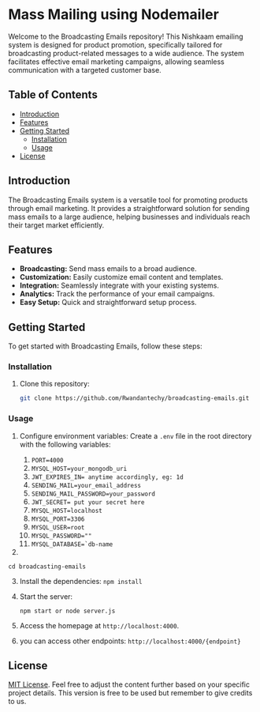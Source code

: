 # Mass Mailing using Nodemailer

Welcome to the Broadcasting Emails repository! This Nishkaam emailing system is designed for product promotion, specifically tailored for broadcasting product-related messages to a wide audience. The system facilitates effective email marketing campaigns, allowing seamless communication with a targeted customer base.

## Table of Contents

- [Introduction](#introduction)
- [Features](#features)
- [Getting Started](#getting-started)
   - [Installation](#installation)
   - [Usage](#usage)
- [License](#license)

## Introduction

The Broadcasting Emails system is a versatile tool for promoting products through email marketing. It provides a straightforward solution for sending mass emails to a large audience, helping businesses and individuals reach their target market efficiently.

## Features

- **Broadcasting:** Send mass emails to a broad audience.
- **Customization:** Easily customize email content and templates.
- **Integration:** Seamlessly integrate with your existing systems.
- **Analytics:** Track the performance of your email campaigns.
- **Easy Setup:** Quick and straightforward setup process.

## Getting Started

To get started with Broadcasting Emails, follow these steps:

### Installation

1. Clone this repository:

   ```bash
   git clone https://github.com/Rwandantechy/broadcasting-emails.git

   ```


### Usage

1. Configure environment variables:
   Create a `.env` file in the root directory with the following variables:

   1. ``PORT=4000`` 
   2. ``MYSQL_HOST=your_mongodb_uri`` 
   3. ``JWT_EXPIRES_IN= anytime accordingly, eg: 1d``
   4. ``SENDING_MAIL=your_email_address``
   5. ``SENDING_MAIL_PASSWORD=your_password``
   6. ``JWT_SECRET= put your secret here``
   6. ``MYSQL_HOST=localhost``
   7. ``MYSQL_PORT=3306``
   8. ``MYSQL_USER=root``
   9. ``MYSQL_PASSWORD=""``
   10. ``MYSQL_DATABASE=`db-name``

2. 
  ``` 
  cd broadcasting-emails
  ```
  
3.  Install the dependencies:
  ``` npm install  ```
4. Start the server:
    ```  
    npm start or node server.js
    ```

5. Access the homepage at `http://localhost:4000`.

6.  you can access other endpoints: ```http://localhost:4000/{endpoint}```

## License

[MIT License](LICENSE).
Feel free to adjust the content further based on your specific project details.
This version is free to be used but remember to give credits to us.

